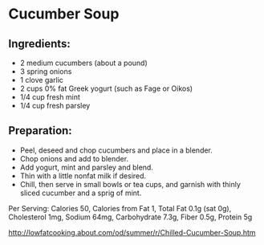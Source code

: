 # Cucumber Soup

## Ingredients:
- 2 medium cucumbers (about a pound)
- 3 spring onions
- 1 clove garlic
- 2 cups 0% fat Greek yogurt (such as Fage or Oikos)
- 1/4 cup fresh mint
- 1/4 cup fresh parsley
 

## Preparation:
- Peel, deseed and chop cucumbers and place in a blender. 
- Chop onions and add to blender. 
- Add yogurt, mint and parsley and blend. 
- Thin with a little nonfat milk if desired. 
- Chill, then serve in small bowls or tea cups, and garnish with thinly sliced cucumber and a sprig of mint.

Per Serving: Calories 50, Calories from Fat 1, Total Fat 0.1g (sat 0g), Cholesterol 1mg, Sodium 64mg, Carbohydrate 7.3g, Fiber 0.5g, Protein 5g


http://lowfatcooking.about.com/od/summer/r/Chilled-Cucumber-Soup.htm
